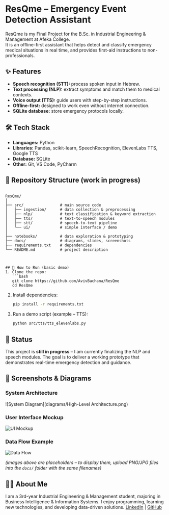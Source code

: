 # ResQme – Emergency Event Detection Assistant  

ResQme is my Final Project for the B.Sc. in Industrial Engineering & Management at Afeka College.  
It is an offline-first assistant that helps detect and classify emergency medical situations in real time, and provides first-aid instructions to non-professionals.  

## ✨ Features  
- **Speech recognition (STT):** process spoken input in Hebrew.  
- **Text processing (NLP):** extract symptoms and match them to medical contexts.  
- **Voice output (TTS):** guide users with step-by-step instructions.  
- **Offline-first:** designed to work even without internet connection.  
- **SQLite database:** store emergency protocols locally.  

## 🛠️ Tech Stack  
- **Languages:** Python  
- **Libraries:** Pandas, scikit-learn, SpeechRecognition, ElevenLabs TTS, Google TTS  
- **Database:** SQLite  
- **Other:** Git, VS Code, PyCharm  

## 📂 Repository Structure (work in progress)  
```

ResQme/
│
├── src/                # main source code
│   ├── ingestion/      # data collection & preprocessing
│   ├── nlp/            # text classification & keyword extraction
│   ├── tts/            # text-to-speech modules
│   ├── stt/            # speech-to-text pipeline
│   └── ui/             # simple interface / demo
│
├── notebooks/          # data exploration & prototyping
├── docs/               # diagrams, slides, screenshots
├── requirements.txt    # dependencies
└── README.md           # project description



## 🚀 How to Run (basic demo)  
1. Clone the repo:  
   ```bash
   git clone https://github.com/AvivBachana/ResQme
   cd ResQme
````

2. Install dependencies:

   ```bash
   pip install -r requirements.txt
   ```
3. Run a demo script (example – TTS):

   ```bash
   python src/tts/tts_elevenlabs.py
   ```

## 📖 Status

This project is **still in progress** – I am currently finalizing the NLP and speech modules.
The goal is to deliver a working prototype that demonstrates real-time emergency detection and guidance.

## 📸 Screenshots & Diagrams

### System Architecture

![System Diagram](diagrams/High-Level Architecture.png)

### User Interface Mockup

![UI Mockup](docs/ui_mockup.png)

### Data Flow Example

![Data Flow](docs/data_flow.png)

*(images above are placeholders – to display them, upload PNG/JPG files into the `docs/` folder with the same filenames)*

## 👩‍💻 About Me

I am a 3rd-year Industrial Engineering & Management student, majoring in Business Intelligence & Information Systems.
I enjoy programming, learning new technologies, and developing data-driven solutions.
[LinkedIn](https://www.linkedin.com/in/aviv-bachana) | [GitHub](https://github.com/AvivBachana)

